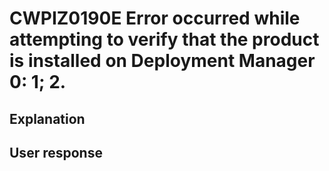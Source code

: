 # CWPIZ0190E Error occurred while attempting to verify that the product is installed on Deployment Manager 0: 1; 2.

## Explanation

## User response